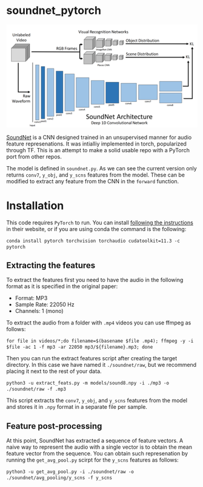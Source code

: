 # soundnet_pytorch

![banner](images/soundnet.png)

[SoundNet](http://soundnet.csail.mit.edu/) is a CNN designed trained in an unsupervised manner for audio feature represenations. It was intialliy implemented in torch, popularized through TF. This is an attempt to make a solid usable repo with a PyTorch port from other repos.

The model is defined in `soundnet.py`. As we can see the current version only returns `conv7`, `y_obj`, and `y_scns` features from the model. These can be modified to extract any feature from the CNN in the `forward` function.

# Installation

This code requires `PyTorch` to run. You can install [following the instructions](https://pytorch.org/get-started/locally/) in their website, or if you are using conda the command is the following:

```
conda install pytorch torchvision torchaudio cudatoolkit=11.3 -c pytorch
```

## Extracting the features

To extract the features first you need to have the audio in the following format as it is specified in the original paper:
- Format: MP3
- Sample Rate: 22050 Hz
- Channels: 1 (mono)

To extract the audio from a folder with `.mp4` videos you can use ffmpeg as follows:

```
for file in videos/*;do filename=$(basename $file .mp4); ffmpeg -y -i $file -ac 1 -f mp3 -ar 22050 mp3/${filename}.mp3; done
```

Then you can run the extract features script after creating the target directory. In this case we have named it `./soundnet/raw`, but we recommend placing it next to the rest of your data.

```
python3 -u extract_feats.py -m models/sound8.npy -i ./mp3 -o ./soundnet/raw -f .mp3
```

This script extracts the `conv7`, `y_obj`, and `y_scns` features from the model and stores it in `.npy` format in a separate file per sample.


## Feature post-processing

At this point, SoundNet has extracted a sequence of feature vectors. A naive way to represent the audio with a single vector is to obtain the mean feature vector from the sequence. You can obtain such represenation by running the `get_avg_pool.py` scirpt for the `y_scns` features as follows:

```
python3 -u get_avg_pool.py -i ./soundnet/raw -o ./soundnet/avg_pooling/y_scns -f y_scns
```
